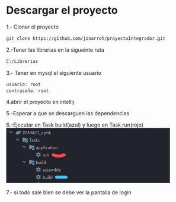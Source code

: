 # Descargar el proyecto

1.- Clonar el proyecto

```bash
git clone https://github.com/jonarroh/proyectoIntegrador.git
```

2.-Tener las librerias en la sigueinte ruta

```bash
C:/Librerias
```

3.- Tener en mysql el siguiente usuario

```bash
usuario: root
contraseña: root
```

4.abrir el proyecto en intellij

5.-Esperar a que se descarguen las dependencias

6.-Ejecutar en Task build(azul) y luego en Task run(rojo)
![task](./md/task.jpg)

7.- si todo sale bien se debe ver la pantalla de login
